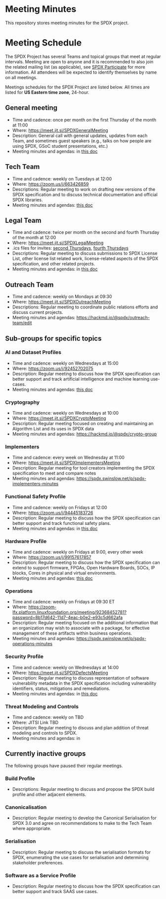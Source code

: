 # Meeting Minutes
This repository stores meeting minutes for the SPDX project.

# Meeting Schedule

The SPDX Project has several Teams and topical groups that meet at regular intervals. Meeting are open to anyone and it is recommended to also join the related mailing list (as applicable), see [SPDX Participate](https://spdx.dev/participate/) for more information. All attendees will be expected to identify themselves by name on all meetings.

Meetings schedules for the SPDX Project are listed below. All times are listed for **US Eastern time zone**, 24-hour.

## General meeting
* Time and cadence: once per month on the first Thursday of the month at 11:00
* Where: <https://meet.jit.si/SPDXGeneralMeeting>
* Description: General call with general updates, updates from each Team, and sometimes guest speakers (e.g., talks on how people are using SPDX, GSoC student presentations, etc.)
* Meeting minutes and agendas: in [this doc](https://docs.google.com/document/d/1O3y70H5iT5eKfv4NQpaItw5zUNetiSsPrqxlV-fQxkw/edit)

## Tech Team
* Time and cadence: weekly on Tuesdays at 12:00
* Where: <https://zoom.us/j/663426859>
* Descriptions: Regular meeting to work on drafting new versions of the SPDX specification and to discuss technical documentation and official SPDX libraries.
* Meeting minutes and agendas: [this doc](https://docs.google.com/document/d/1NdHYU_VZtLacD4bEmf2GiUVRTbrcev1beaJpq8s8-pU/edit)

## Legal Team
* Time and cadence: twice per month on the second and fourth Thursday of the month at 12:00
* Where: <https://meet.jit.si/SPDXLegalMeeting>
* .ics files for invites: [second Thursdays](./invites/spdx-legal-2024-second-thursdays.ics), [fourth Thursdays](./invites/spdx-legal-2024-fourth-thursdays.ics)
* Descriptions: Regular meeting to discuss submissions to SPDX License List, other license list related work, license-related aspects of the SPDX specification, and other related projects.
* Meeting minutes and agendas: in [this doc](https://docs.google.com/document/d/11iIF_xXsQMOPV8kwBFvg-0nV8EF8VAiaXx3Cv2VLYEE/edit)

## Outreach Team
* Time and cadence: weekly on Mondays at 09:30
* Where: <https://meet.jit.si/SPDXOutreachMeeting>
* Descriptions: Regular meeting to coordinate public relations efforts and discuss current projects.
* Meeting minutes and agendas: https://hackmd.io/@spdx/outreach-team/edit 


## Sub-groups for specific topics

### AI and Dataset Profiles
* Time and cadence: weekly on Wednesdays at 15:00
* Where: https://zoom.us/j/92452702075
* Description: Regular meeting to discuss how the SPDX specification can better support and track artificial intelligence and machine learning use-cases.
* Meeting minutes and agendas: [this doc](https://docs.google.com/document/d/1Q2a2HAV_ipbPhV6pqWWqzxYjBaTKtIW7H_CfAFF0kek/edit)

### Cryptography
* Time and cadence: weekly on Wednesdays at 10:00
* Where: <https://meet.jit.si/SPDXCryptoMeeting>
* Description: Regular meeting focused on creating and maintaining an Algorithm List and its uses in SPDX data
* Meeting minutes and agendas: https://hackmd.io/@spdx/crypto-group

### Implementers
* Time and cadence: every week on Wednesday at 11:00
* Where: https://meet.jit.si/SPDXImplementersMeeting
* Description: Regular meeting for tool creators implementing the SPDX specification to meet and compare notes
* Meeting minutes and agendas: https://spdx.swinslow.net/p/spdx-implementers-minutes

### Functional Safety Profile
* Time and cadence: weekly on Fridays at 12:00
* Where: https://zoom.us/j/94445183726
* Description: Regular meeting to discuss how the SPDX specification can better support and track functional safety plans.
* Meeting minutes and agendas: in [this doc](https://docs.google.com/document/d/18BotF5QsrxT0dY4Ibq-SiADd0nYddMJkvHUU0qi4oxE/edit)

### Hardware Profile
* Time and cadence: weekly on Fridays at 9:00, every other week
* Where: https://zoom.us/j/99157617857
* Description: Regular meeting to discuss how the SPDX specification can extend to support firmware, FPGAs, Open Hardware Boards, SOCs, IP blocks, Cores in physical and virtual environments.
* Meeting minutes and agendas: [this doc](https://docs.google.com/document/d/1EBksIgUU3iYqffDiJDA88cS0x5EzHMZx8LS4ZMyOxzg/edit)
  
### Operations
* Time and cadence: weekly on Fridays at 09:30 ET
* Where:  https://zoom-lfx.platform.linuxfoundation.org/meeting/92368452781?password=8b17d642-11d7-4eac-b0e2-e93c5d662afa 
* Description: Regular meeting focused on the additional information that an organization may wish to associate with a package, for effective management of these artifacts within business operations.
* Meeting minutes and agendas: https://spdx.swinslow.net/p/spdx-operations-minutes

### Security Profile
* Time and cadence: weekly on Wednesdays at 14:00
* Where: https://meet.jit.si/SPDXDefectsMeeting
* Description: Regular meeting to discuss representation of software vulnerability metadata in the SPDX specification including vulnerability identifiers, status, mitigations and remediations.
* Meeting minutes and agendas: in [this doc](https://docs.google.com/document/d/1aGVG0-wcCBuiDpPk9SPijPTFk8KCgDIalBh3EDKw25w/edit)

### Threat Modeling and Controls
* Time and cadence: weekly on TBD
* Where: JITSI Link TBD
* Description: Regular meeting to discuss and plan addition of threat modeling and controls to SPDX. 
* Meeting minutes and agendas: in 

## Currently inactive groups

The following groups have paused their regular meetings.

### Build Profile
* Descriptions: Regular meeting to discuss and propose the SPDX build profile and other adjacent elements.
<!-- * Time and cadence: weekly on Mondays at 14:00 -->
<!-- * Where: <https://meet.jit.si/SPDXBuildProfile> -->
<!-- * Meeting minutes and agendas: https://spdx.swinslow.net/p/spdx-build-minutes -->

### Canonicalisation
* Description: Regular meeting to develop the Canonical Serialisation for SPDX 3.0 and agree on recommendations to make to the Tech Team where appropriate.
<!-- * Time and cadence: weekly on Fridays at 09:00 -->
<!-- * Where: <https://meet.jit.si/SPDXCanonicalMeeting> -->
<!-- * Meeting minutes and agendas: https://spdx.swinslow.net/p/spdx-canonicalisation-minutes -->

### Serialisation
* Description: Regular meeting to discuss the serialisation formats for SPDX, enumerating the use cases for serialisation and determining stakeholder preferences.
<!-- * Previous time and cadence: weekly on Thursdays at 11:00 -->
<!-- * Where: https://meet.jit.si/SPDXSerialisationMeeting -->

### Software as a Service Profile
* Description: Regular meeting to discuss how the SPDX specification can better support and track SAAS use cases.
<!-- * Time and cadence: Our next meeting will be Monday, Feb. 10 at 13:00 -->
<!-- * Where: https://zoom.us/j/87627432628 -->

